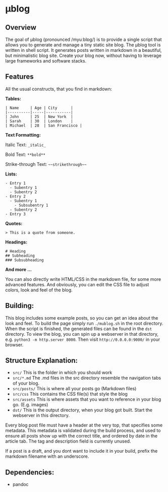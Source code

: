 # μblog

## Overview
The goal of μblog (pronounced /myuːblɒɡ/) is to provide a single script that allows you to generate and manage a tiny static site blog.
The μblog tool is written in shell script. It generates posts written in markdown in a beautiful, but minimalistic blog site.
Create your blog now, without having to leverage large frameworks and software stacks.

## Features
All the usual constructs, that you find in markdown:

**Tables:**

```
| Name     | Age | City      |
|----------|-----|-----------|
| John     | 25  | New York  |
| Sarah    | 30  | London    |
| Michael  | 28  | San Francisco |
```

**Text Formatting:**

Italic Text: `_italic_`

Bold Text: `**bold**`

Strike-through Text: `~~strikethrough~~`

**Lists:**
```
- Entry 1
  - Subentry 1
  - Subentry 2
- Entry 2
  - Subentry 1
    - Subsubentry 1
  - Subentry 2
- Entry 3
```

**Quotes:**

```
> This is a quote from someone.
```

**Headings:**

```
# Heading
## Subheading
### Subsubheading
```

**And more ...** 

You can also directly write HTML/CSS in the markdown file, for some more advanced features.
And obviously, you can edit the CSS file to adjust colors, look and feel of the blog.

## Building:

This blog includes some example posts, so you can get an idea about the look and feel.
To build the page simply run `./mublog.sh` in the root directory. When the script is finished, the generated files
can be found in the `dst` directory. To view the blog, you can spin up a webserver in that directory, e.g. `python3 -m http.server 8000`.
Then visit `http://0.0.0.0:9000/` in your browser.

## Structure Explanation:

- `src/` This is the folder in which you should work
- `src/*.md` The .md files in the src directory resemble the navigation tabs of your blog.
- `src/posts/` This is where all your posts go (Markdown files)
- `src/css` This contains the CSS file(s) that style the blog
- `src/assets` This is where assets that you want to reference in your blog go. (E.g. images)
- `dst/` This is the output directory, when your blog got built. Start the webserver in this directory.

Every blog post file must have a header at the very top, that specifies some metadata.
This metadata is validated during the build process, and used to ensure all posts show up with 
the correct title, and ordered by date in the article tab.
The tag and description field is currently unused.

If a post is a draft, and you dont want to include it in your build, prefix the markdown filename with an underscore.

## Dependencies:

- pandoc
